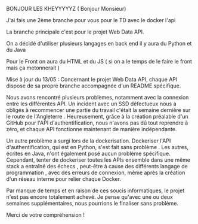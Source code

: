 BONJOUR LES KHEYYYYYZ ( Bonjour Monsieur)

J'ai fais une 2ème branche pour vous pour le TD avec le docker l'api 

La branche principale c'est pour le projet Web Data API. 

On a décidé d'utiliser plusieurs langages en back end il y  aura du Python et du Java 

Pour le Front on aura du HTML et du JS ( si on a le temps de le faire le front mais ça metonnerait ) 


Mise à jour du 13/05 : Concernant le projet Web Data API, chaque API dispose de sa propre branche accompagnée d'un README spécifique.

Nous avons rencontré plusieurs problèmes, notamment avec la connexion entre les différentes API. Un incident avec un SSD défectueux nous a obligés à recommencer une partie du travail c'était la semaine dernière sur le route de l'Angleterre . Heureusement, grâce à la création préalable d'un GitHub pour l'API d'authentification, nous n'avons pas dû tout reprendre à zéro, et chaque API fonctionne maintenant de manière indépendante.

Un autre problème a surgi lors de la dockerisation. Dockeriser l'API d'authentification, qui est en Python, s'est fait sans problème . Les autres, écrites en Java, n'ont également posé aucun problème spécifique. Cependant, tenter de dockeriser toutes les APIs ensemble dans une même stack a entraîné des échecs , peut-être à cause des différents langage de programmation , avec des erreurs de connexion, même après la création d'un réseau interne pour relier chaque Docker.

Par manque de temps et en raison de ces soucis informatiques, le projet n'est pas encore totalement achevé. Je pense qu'avec une ou deux semaines supplémentaires, nous pourrions le finaliser sans problème.

Merci de votre compréhension !


